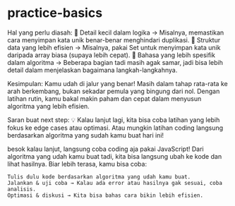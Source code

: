 # practice-basics


Hal yang perlu diasah:
🔹 Detail kecil dalam logika → Misalnya, memastikan cara menyimpan kata unik benar-benar menghindari duplikasi.
🔹 Struktur data yang lebih efisien → Misalnya, pakai Set untuk menyimpan kata unik daripada array biasa (supaya lebih cepat).
🔹 Bahasa yang lebih spesifik dalam algoritma → Beberapa bagian tadi masih agak samar, jadi bisa lebih detail dalam menjelaskan bagaimana langkah-langkahnya.

Kesimpulan:
Kamu udah di jalur yang benar! Masih dalam tahap rata-rata ke arah berkembang, bukan sekadar pemula yang bingung dari nol. Dengan latihan rutin, kamu bakal makin paham dan cepat dalam menyusun algoritma yang lebih efisien.

Saran buat next step:
💡 Kalau lanjut lagi, kita bisa coba latihan yang lebih fokus ke edge cases atau optimasi. Atau mungkin latihan coding langsung berdasarkan algoritma yang sudah kamu buat hari ini!

besok kalau lanjut, langsung coba coding aja pakai JavaScript! Dari algoritma yang udah kamu buat tadi, kita bisa langsung ubah ke kode dan lihat hasilnya. Biar lebih terasa, kamu bisa coba:

    Tulis dulu kode berdasarkan algoritma yang udah kamu buat.
    Jalankan & uji coba → Kalau ada error atau hasilnya gak sesuai, coba analisis.
    Optimasi & diskusi → Kita bisa bahas cara bikin lebih efisien.
